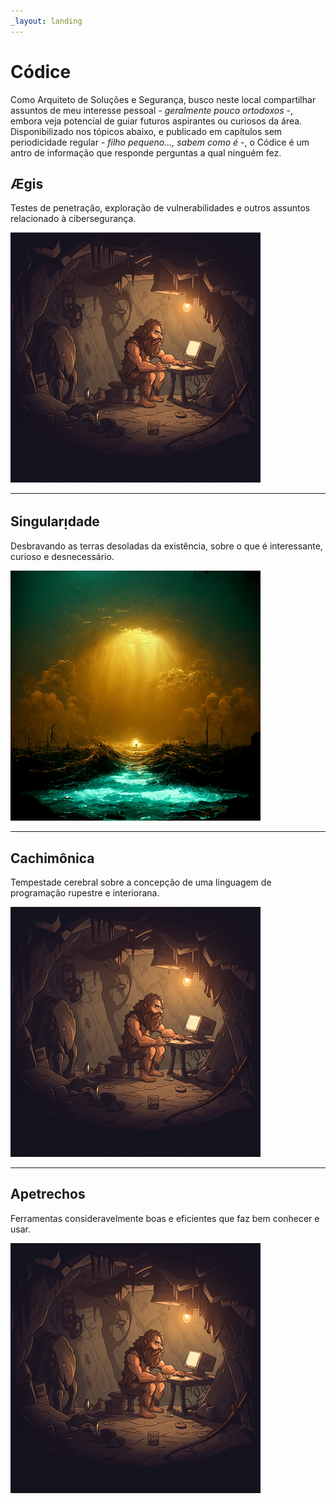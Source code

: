 ```yaml
---
_layout: landing
---
```


# Códice
Como Arquiteto de Soluções e Segurança, busco neste local compartilhar assuntos de meu interesse pessoal - _geralmente pouco ortodoxos_ -,
embora veja potencial de guiar futuros aspirantes ou curiosos da área. Disponibilizado nos tópicos abaixo, e publicado em capítulos
sem periodicidade regular - _filho pequeno..., sabem como é_ -, o Códice é um antro de informação que responde perguntas a qual
ninguém fez.

## Ægis
Testes de penetração, exploração de vulnerabilidades e outros assuntos relacionado à cibersegurança.

[![Aegis](images/aegis/logo.png)](aegis/intro.md)

<hr>

## Singularᴉdade
Desbravando as terras desoladas da existência, sobre o que é interessante, curioso e desnecessário.

[![Singularidade](images/singularidade/logo.png)](singularidade/intro.md)
<hr>

## Cachimônica
Tempestade cerebral sobre a concepção de uma linguagem de programação rupestre e interiorana.

[![Cachimônia](images/cachimonia/logo.png)](cachimonia/intro.md)
<hr>

## Apetrechos
Ferramentas consideravelmente boas e eficientes que faz bem conhecer e usar.

[![Apetrechos](images/apetrechos/logo.png)](apetrechos/intro.md)